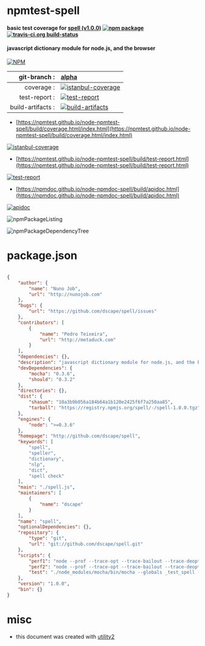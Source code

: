 # npmtest-spell

#### basic test coverage for  [spell (v1.0.0)](http://github.com/dscape/spell)  [![npm package](https://img.shields.io/npm/v/npmtest-spell.svg?style=flat-square)](https://www.npmjs.org/package/npmtest-spell) [![travis-ci.org build-status](https://api.travis-ci.org/npmtest/node-npmtest-spell.svg)](https://travis-ci.org/npmtest/node-npmtest-spell)

#### javascript dictionary module for node.js, and the browser

[![NPM](https://nodei.co/npm/spell.png?downloads=true&downloadRank=true&stars=true)](https://www.npmjs.com/package/spell)

| git-branch : | [alpha](https://github.com/npmtest/node-npmtest-spell/tree/alpha)|
|--:|:--|
| coverage : | [![istanbul-coverage](https://npmtest.github.io/node-npmtest-spell/build/coverage.badge.svg)](https://npmtest.github.io/node-npmtest-spell/build/coverage.html/index.html)|
| test-report : | [![test-report](https://npmtest.github.io/node-npmtest-spell/build/test-report.badge.svg)](https://npmtest.github.io/node-npmtest-spell/build/test-report.html)|
| build-artifacts : | [![build-artifacts](https://npmtest.github.io/node-npmtest-spell/glyphicons_144_folder_open.png)](https://github.com/npmtest/node-npmtest-spell/tree/gh-pages/build)|

- [https://npmtest.github.io/node-npmtest-spell/build/coverage.html/index.html](https://npmtest.github.io/node-npmtest-spell/build/coverage.html/index.html)

[![istanbul-coverage](https://npmtest.github.io/node-npmtest-spell/build/screenCapture.buildCi.browser.%252Ftmp%252Fbuild%252Fcoverage.lib.html.png)](https://npmtest.github.io/node-npmtest-spell/build/coverage.html/index.html)

- [https://npmtest.github.io/node-npmtest-spell/build/test-report.html](https://npmtest.github.io/node-npmtest-spell/build/test-report.html)

[![test-report](https://npmtest.github.io/node-npmtest-spell/build/screenCapture.buildCi.browser.%252Ftmp%252Fbuild%252Ftest-report.html.png)](https://npmtest.github.io/node-npmtest-spell/build/test-report.html)

- [https://npmdoc.github.io/node-npmdoc-spell/build/apidoc.html](https://npmdoc.github.io/node-npmdoc-spell/build/apidoc.html)

[![apidoc](https://npmdoc.github.io/node-npmdoc-spell/build/screenCapture.buildCi.browser.%252Ftmp%252Fbuild%252Fapidoc.html.png)](https://npmdoc.github.io/node-npmdoc-spell/build/apidoc.html)

![npmPackageListing](https://npmtest.github.io/node-npmtest-spell/build/screenCapture.npmPackageListing.svg)

![npmPackageDependencyTree](https://npmtest.github.io/node-npmtest-spell/build/screenCapture.npmPackageDependencyTree.svg)



# package.json

```json

{
    "author": {
        "name": "Nuno Job",
        "url": "http://nunojob.com"
    },
    "bugs": {
        "url": "https://github.com/dscape/spell/issues"
    },
    "contributors": [
        {
            "name": "Pedro Teixeira",
            "url": "http://metaduck.com"
        }
    ],
    "dependencies": {},
    "description": "javascript dictionary module for node.js, and the browser",
    "devDependencies": {
        "mocha": "0.3.6",
        "should": "0.3.2"
    },
    "directories": {},
    "dist": {
        "shasum": "10a3b9b056a184b64a1b120e2425f6f7a250aa85",
        "tarball": "https://registry.npmjs.org/spell/-/spell-1.0.0.tgz"
    },
    "engines": {
        "node": ">=0.3.6"
    },
    "homepage": "http://github.com/dscape/spell",
    "keywords": [
        "spell",
        "speller",
        "dictionary",
        "nlp",
        "dict",
        "spell check"
    ],
    "main": "./spell.js",
    "maintainers": [
        {
            "name": "dscape"
        }
    ],
    "name": "spell",
    "optionalDependencies": {},
    "repository": {
        "type": "git",
        "url": "git://github.com/dscape/spell.git"
    },
    "scripts": {
        "perf1": "node --prof --trace-opt --trace-bailout --trace-deopt test/perf.js 1",
        "perf2": "node --prof --trace-opt --trace-bailout --trace-deopt test/perf.js 2",
        "test": "./node_modules/mocha/bin/mocha --globals _test_spell -r should test/spell.js"
    },
    "version": "1.0.0",
    "bin": {}
}
```



# misc
- this document was created with [utility2](https://github.com/kaizhu256/node-utility2)
